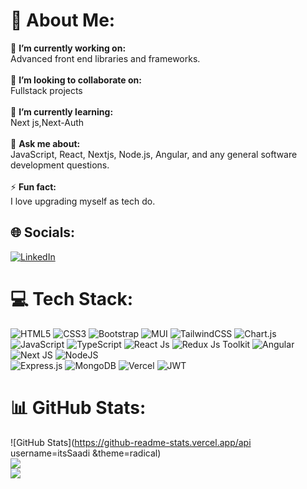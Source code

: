 # 💫 About Me:
🔭 **I’m currently working on:**  <br>Advanced front end libraries and frameworks.<br><br>👯 **I’m looking to collaborate on:**  <br>Fullstack projects<br><br>🌱 **I’m currently learning:**  <br> Next js,Next-Auth<br><br>💬 **Ask me about:**  <br>JavaScript, React, Nextjs, Node.js, Angular, and any general software development questions.<br><br>⚡ **Fun fact:**  <br>I love upgrading myself as tech do.


## 🌐 Socials:
 [![LinkedIn](https://img.shields.io/badge/LinkedIn-%230077B5.svg?logo=linkedin&logoColor=white)](https://www.linkedin.com/in/saad-ishfaq-a7095327a/) 
# 💻 Tech Stack:
![HTML5](https://img.shields.io/badge/html5-%23E34F26.svg?style=for-the-badge&logo=html5&logoColor=white) 
![CSS3](https://img.shields.io/badge/css3-%231572B6.svg?style=for-the-badge&logo=css3&logoColor=white) 
![Bootstrap](https://img.shields.io/badge/bootstrap-%23563D7C.svg?style=for-the-badge&logo=bootstrap&logoColor=white)
![MUI](https://img.shields.io/badge/MUI-%230081CB.svg?style=for-the-badge&logo=material-ui&logoColor=white)
![TailwindCSS](https://img.shields.io/badge/tailwindcss-%2338B2AC.svg?style=for-the-badge&logo=tailwind-css&logoColor=white)
![Chart.js](https://img.shields.io/badge/chart.js-F5788D.svg?style=for-the-badge&logo=chart.js&logoColor=white)
![JavaScript](https://img.shields.io/badge/javascript-%23323330.svg?style=for-the-badge&logo=javascript&logoColor=%23F7DF1E) 
![TypeScript](https://img.shields.io/badge/typescript-%23007ACC.svg?style=for-the-badge&logo=typescript&logoColor=white)
![React Js](https://img.shields.io/badge/react.js-%2320232a.svg?style=for-the-badge&logo=react&logoColor=%2361DAFB)
![Redux Js Toolkit](https://img.shields.io/badge/redux.jstoolkit-%23593d88.svg?style=for-the-badge&logo=redux&logoColor=white)
![Angular](https://img.shields.io/badge/Angular-%CC0000.svg?style=for-the-badge&logo=angular&logoColor=%CC0000) 
![Next JS](https://img.shields.io/badge/Next-black?style=for-the-badge&logo=next.js&logoColor=white)
![NodeJS](https://img.shields.io/badge/node.js-6DA55F?style=for-the-badge&logo=node.js&logoColor=white)  
![Express.js](https://img.shields.io/badge/express.js-%23404d59.svg?style=for-the-badge&logo=express&logoColor=%2361DAFB) 
![MongoDB](https://img.shields.io/badge/MongoDB-%234ea94b.svg?style=for-the-badge&logo=mongodb&logoColor=white)
![Vercel](https://img.shields.io/badge/vercel-%23000000.svg?style=for-the-badge&logo=vercel&logoColor=white) 
![JWT](https://img.shields.io/badge/JWT-black?style=for-the-badge&logo=JSON%20web%20tokens)  
# 📊 GitHub Stats:
![GitHub Stats](https://github-readme-stats.vercel.app/api username=itsSaadi &theme=radical)<br/>
![](https://github-readme-streak-stats.herokuapp.com/?user=nwaliaez&theme=dark&hide_border=false)<br/>
![](https://github-readme-stats.vercel.app/api/top-langs/?username=nwaliaez&theme=dark&hide_border=false&include_all_commits=false&count_private=false&layout=compact)



<!-- Proudly created with GPRM ( https://gprm.itsvg.in ) -->
